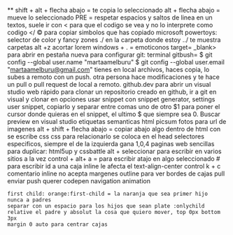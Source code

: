 
   ** <!-- atajos -->
    shift + alt + flecha abajo = te copia lo seleccionado
    alt + flecha abajo = mueve lo seleccionado
    PRE = respetar espacios y saltos de linea en un textos, suele ir con <code></code>
    &lt; para que el codigo se vea y no lo interprete como codigo &lt;/
    &copy; para copiar simbolos que has copiado
    microsoft powertoys: selector de color y fancy zones
    ./ en la carpeta donde estoy
    ../ te muestra carpetas
    alt +z acortar lorem
    windows + . = emoticonos
    target= _blank> para abrir en pestaña nueva
    para configurar git: terminal gitbush= 
    $ git config --global user.name "martaamelburu"
    $ git config --global user.email "martaamelburu@gmail.com"
    tienes en local archivos, haces copia, lo subes a remoto con un push. otra persona hace modificaciones
    y te hace un pull o pull request de local a remoto.
    github.dev para abrir un visual studio web rápido
    para clonar un repositorio creado en github, ir a git en visual y clonar en opciones
    usar snippet con snippet generator, settings user snippet, copiarlo y separar entre comas uno de otro
    $1 para poner el cursor donde quieras en el snippet, el ultimo $ que siempre sea 0.
    Buscar preview en visual studio
    etiquetas semanticas html
    picsum fotos para url de imagenes
    alt + shift + flecha abajo = copiar abajo algo
    dentro de html con <style> </style> se escribe css
    css para relacionarlo se coloca en el head
    selectores especificos, siempre el de la izquierda gana 1,0,4
    paginas web sencillas para duplicar: html5up y cssbattle
    alt + seleccionar para escribir en varios sitios a la vez
    control + alt+ a = para escribir atajo en algo seleccionado
    # para escribir id
    a una caja inline le afecta el text-align-center
    control k + c comentario
    inline no acepta margenes
    outline para ver bordes de cajas
    pull enviar push querer
    codepen navigation animation

    first child: orange:first-child = la naranja que sea primer hijo
    nunca a padres
    separar con un espacio para los hijos que sean plate :onlychild
    relative el padre y absolut la cosa que quiero mover, top 0px bottom 3px
    margin 0 auto para centrar cajas
